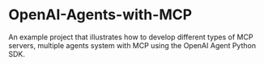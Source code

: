 # OpenAI-Agents-with-MCP
An example project that illustrates how to develop different types of MCP servers, multiple agents system  with MCP using the OpenAI Agent Python SDK.
